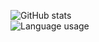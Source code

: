 ![GitHub stats](https://github-readme-stats.vercel.app/api?username=empdo&show_icons=true&count_private=true&theme=vue)
<br/>
![Language usage](https://github-readme-stats.vercel.app/api/top-langs/?username=empdo&layout=compact&langs_count=8&card_width=445&theme=vue)
